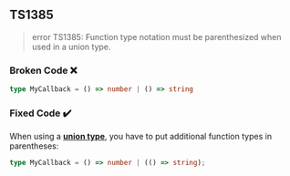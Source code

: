 ## TS1385

> error TS1385: Function type notation must be parenthesized when used in a union type.

### Broken Code ❌

```ts
type MyCallback = () => number | () => string
```

### Fixed Code ✔️

When using a [**union type**](/glossary/index.html#Union-Types), you have to put additional function types in parentheses:

```ts
type MyCallback = () => number | (() => string);
```
